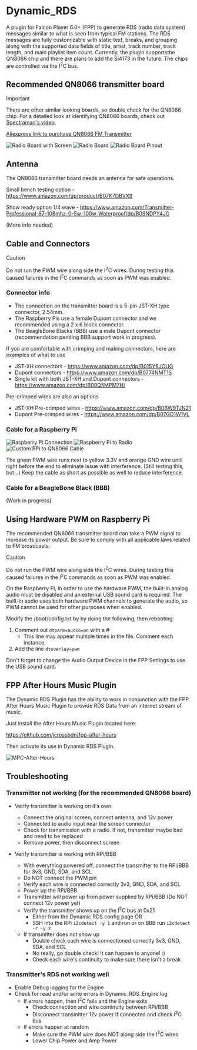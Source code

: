 # Dynamic_RDS

A plugin for Falcon Player 6.0+ (FPP) to generate RDS (radio data system) messages similar to what is seen from typical FM stations. The RDS messages are fully customizable with static text, breaks, and grouping along with the supported data fields of title, artist, track number, track length, and main playlist item count. Currently, the plugin supportsthe QN8066 chip and there are plans to add the Si4173 in the future. The chips are controlled via the I<sup>2</sup>C bus.

## Recommended QN8066 transmitter board
> [!IMPORTANT]
> There are other similar looking boards, so double check for the QN8066 chip. For a detailed look at identifying QN8066 boards, check out [Spectraman's video](https://www.youtube.com/watch?v=i8re0nc_FdY&t=1017s).

[Aliexpress link to purchase QN8066 FM Transmitter](https://a.aliexpress.com/_mLTpVqO)

![Radio Board with Screen](images/radio_board_w_screen.jpeg)
![Radio Board](images/radio_board.jpeg)
![Radio Board Pinout](images/radio_board_pinout.jpeg)

## Antenna
The QN8066 transmitter board needs an antenna for safe operations.

Small bench testing option - https://www.amazon.com/gp/product/B07K7DBVX9

Show ready option 1/4 wave - https://www.amazon.com/Transmitter-Professional-87-108mhz-0-5w-100w-Waterproof/dp/B09NDPY4JG

(More info needed)

## Cable and Connectors
> [!CAUTION]
> Do not run the PWM wire along side the I<sup>2</sup>C wires. During testing this caused failures in the I<sup>2</sup>C commands as soon as PWM was enabled.

### Connector info
* The connection on the transmitter board is a 5-pin JST-XH type connector, 2.54mm.
* The Raspberry Pis use a female Dupont connector and we recommended using a 2 x 6 block connector.
* The BeagleBone Blacks (BBB) use a male Dupont connector (recommendation pending BBB support work in progress).

If you are comfortable with crimping and making connectors, here are examples of what to use
* JST-XH connectors - https://www.amazon.com/dp/B015Y6JOUG
* Dupont connectors - https://www.amazon.com/dp/B0774NMT1S
* Single kit with both JST-XH and Dupont connectors - https://www.amazon.com/dp/B09Q5MPM7H/

Pre-crimped wires are also an options
* JST-XH Pre-crimped wires - https://www.amazon.com/dp/B0BW9TJN21
* Dupont Pre-crimped wires - https://www.amazon.com/dp/B07GD1W1VL

### Cable for a Raspberry Pi

![Raspberry Pi Connection](images/raspberry_pi_connection.jpeg)
![Raspberry Pi to Radio](images/radio_board_and_pi_pinout.jpeg)
![Custom RPi to QN8066 Cable](images/RPi_to_QN8066_cable.jpeg)

The green PWM wire runs next to yellow 3.3V and orange GND wire until right before the end to eliminate issue with interference. (Still testing this, but...) Keep the cable as short as possible as well to reduce interference.

### Cable for a BeagleBone Black (BBB)
(Work in progress)

## Using Hardware PWM on Raspberry Pi
The recommended QN8066 transmitter board can take a PWM signal to increase its power output. Be sure to comply with all applicable laws related to FM broadcasts.

> [!CAUTION]
> Do not run the PWM wire along side the I<sup>2</sup>C wires. During testing this caused failures in the I<sup>2</sup>C commands as soon as PWM was enabled.

On the Raspberry Pi, in order to use the hardware PWM, the built-in analog audio must be disabled and an external USB sound card is required. The built-in audio uses both hardware PWM channels to generate the audio, so PWM cannot be used for other purposes when enabled.

Modify the /boot/config.txt by by doing the following, then rebooting:
1. Comment out ```dtparm=audio=on``` with a #
   - This line may appear multiple times in the file. Comment each instance.
2. Add the line ```dtoverlay=pwm```

Don't forget to change the Audio Output Device in the FPP Settings to use the USB sound card.

## FPP After Hours Music Plugin
The Dynamic RDS Plugin has the ability to work in conjunction with the FPP After Hours Music Plugin to provide RDS Data from an internet stream of music.

Just install the After Hours Music Plugin located here:

https://github.com/jcrossbdn/fpp-after-hours

Then activate its use in Dynamic RDS Plugin.

![MPC-After-Hours](https://user-images.githubusercontent.com/23623446/201971100-7a213ef5-a22d-4e76-a545-8c8c9724a9e0.JPG)

## Troubleshooting
### Transmitter not working (for the recommended QN8066 board)
- Verify transmitter is working on it's own
   - Connect the original screen, connect antenna, and 12v power
   - Connected to audio input near the screen connector
   - Check for transmission with a radio. If not, transmitter maybe bad and need to be replaced
   - Remove power, then disconnect screen

- Verify transmitter is working with RPi/BBB
  - With everything powered off, connect the transmitter to the RPi/BBB for 3v3, GND, SDA, and SCL
  - Do NOT connect the PWM pin
  - Verify each wire is connected correctly 3v3, GND, SDA, and SCL
  - Power up the RPi/BBB
  - Transmitter will power up from power supplied by RPi/BBB (Do NOT connect 12v power yet)
  - Verify the transmitter shows up on the I<sup>2</sup>C bus at 0x21
    - Either from the Dynamic RDS config page OR
    - SSH into the RPi ```i2cdetect -y 1``` and run or on BBB run ```i2cdetect -r -y 2```
  - If transmitter does not show up
    - Double check each wire is connectioned correctly 3v3, GND, SDA, and SCL
    - No really, go double check! It can happen to anyone! :)
    - Check each wire's continuity to make sure there isn't a break

### Transmitter's RDS not working well
- Enable Debug logging for the Engine
- Check for read and/or write errors in Dynamic_RDS_Engine.log
  - If errors happen, then I<sup>2</sup>C fails and the Engine exits
    - Check connection and wire continuity between RPi/BBB
    - Disconnect transmitter 12v power if connected and check I<sup>2</sup>C bus
  - If errors happen at random
    - Make sure the PWM wire does NOT along side the I<sup>2</sup>C wires
    - Lower Chip Power and Amp Power
